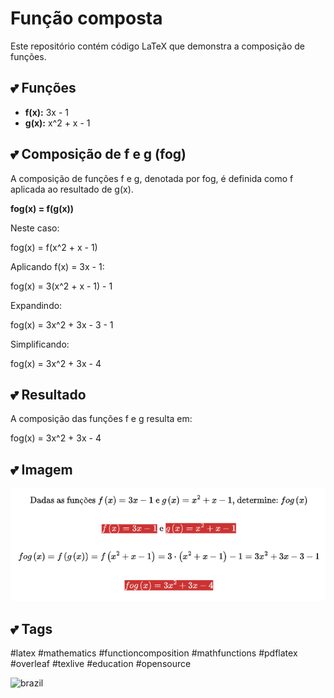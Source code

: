 # Função composta

Este repositório contém código LaTeX que demonstra a composição de funções.

## :two_hearts: Funções

* **f(x):** 3x - 1
* **g(x):** x^2 + x - 1

## :two_hearts: Composição de f e g (fog)

A composição de funções f e g, denotada por fog, é definida como f aplicada ao resultado de g(x).

**fog(x) = f(g(x))**

Neste caso:

fog(x) = f(x^2 + x - 1)

Aplicando f(x) = 3x - 1:

fog(x) = 3(x^2 + x - 1) - 1

Expandindo:

fog(x) = 3x^2 + 3x - 3 - 1

Simplificando:

fog(x) = 3x^2 + 3x - 4

## :two_hearts: Resultado

A composição das funções f e g resulta em:

fog(x) = 3x^2 + 3x - 4

## :two_hearts: Imagem

![imagem](https://github.com/DeiseFreire/D-213702062024/blob/main/img.png)

## :two_hearts: Tags

#latex #mathematics #functioncomposition #mathfunctions #pdflatex #overleaf #texlive #education #opensource 

![brazil](https://github.com/pedromxavier/flag-badges/raw/main/badges/BR.svg)

